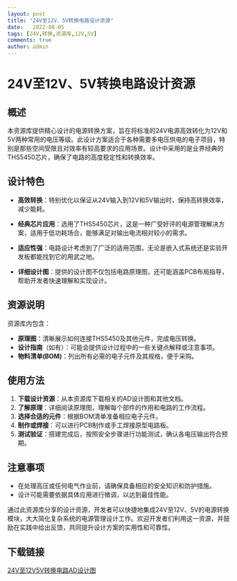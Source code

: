 ```yaml
---
layout: post
title: "24V至12V、5V转换电路设计资源"
date:   2022-08-05
tags: [24V,转换,资源库,12V,5V]
comments: true
author: admin
---
```

# 24V至12V、5V转换电路设计资源

## 概述

本资源库提供精心设计的电源转换方案，旨在将标准的24V电源高效转化为12V和5V两种常用的电压等级。此设计方案适合于各种需要多电压供电的电子项目，特别是那些空间受限且对效率有较高要求的应用场景。设计中采用的是业界经典的THS5450芯片，确保了电路的高度稳定性和转换效率。

## 设计特色

- **高效转换**：特别优化以保证从24V输入到12V和5V输出时，保持高转换效率，减少能耗。

- **经典芯片应用**：选用了THS5450芯片，这是一种广受好评的电源管理解决方案，适用于低功耗场合，能够满足对输出电流相对较小的需求。

- **适应性强**：电路设计考虑到了广泛的适用范围，无论是嵌入式系统还是实验开发板都能找到它的用武之地。

- **详细设计图**：提供的设计图不仅包括电路原理图，还可能涵盖PCB布局指导，帮助开发者快速理解和实现设计。

## 资源说明

资源库内包含：

- **原理图**：清晰展示如何连接THS5450及其他元件，完成电压转换。
- **设计指南**（如有）：可能会提供设计过程中的一些关键点解释或注意事项。
- **物料清单(BOM)**：列出所有必需的电子元件及其规格，便于采购。

## 使用方法

1. **下载设计资源**：从本资源库下载相关的AD设计图和其他文档。
2. **了解原理**：详细阅读原理图，理解每个部件的作用和电路的工作流程。
3. **选择合适的元件**：根据BOM清单准备相应电子元件。
4. **制作或焊接**：可以进行PCB制作或手工焊接原型电路板。
5. **测试验证**：搭建完成后，按照安全步骤进行功能测试，确认各电压输出符合预期。

## 注意事项

- 在处理高压或任何电气作业前，请确保具备相应的安全知识和防护措施。
- 设计可能需要依据具体应用进行微调，以达到最佳性能。

通过此资源库分享的设计资源，开发者可以快捷地集成24V至12V、5V的电源转换模块，大大简化复杂系统的电源管理设计工作。欢迎开发者们利用这一资源，并鼓励在实践中给出反馈，共同提升设计方案的实用性和可靠性。

## 下载链接

[24V至12V5V转换电路AD设计图](https://pan.quark.cn/s/038f336d5e9f)